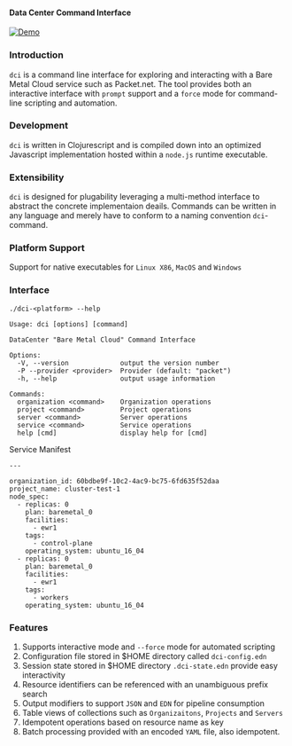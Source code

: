 #### Data Center Command Interface


[![Demo](https://img.youtube.com/vi/fw8XVNx_ZAg/0.jpg)](https://www.youtube.com/watch?v=fw8XVNx_ZAg)



### Introduction

`dci` is a command line interface for exploring and interacting with a Bare Metal Cloud service such as Packet.net. The tool provides both an interactive interface with `prompt` support and a `force` mode for command-line scripting and automation.


### Development

`dci` is written in Clojurescript and is compiled down into an optimized Javascript implementation hosted within a `node.js` runtime executable.


### Extensibility

`dci` is designed for plugability leveraging a multi-method interface to abstract the concrete implementaion deails. Commands can be written in any language and merely have to conform to a naming convention `dci`-command.


### Platform Support

Support for native executables for `Linux X86`, `MacOS` and `Windows`

### Interface

`./dci-<platform> --help`

```
Usage: dci [options] [command]

DataCenter "Bare Metal Cloud" Command Interface

Options:
  -V, --version             output the version number
  -P --provider <provider>  Provider (default: "packet")
  -h, --help                output usage information

Commands:
  organization <command>    Organization operations
  project <command>         Project operations
  server <command>          Server operations
  service <command>         Service operations
  help [cmd]                display help for [cmd]
  ```

Service Manifest
```
---

organization_id: 60bdbe9f-10c2-4ac9-bc75-6fd635f52daa
project_name: cluster-test-1
node_spec:
  - replicas: 0
    plan: baremetal_0
    facilities:
      - ewr1
    tags:
      - control-plane
    operating_system: ubuntu_16_04
  - replicas: 0
    plan: baremetal_0
    facilities:
      - ewr1
    tags:
      - workers
    operating_system: ubuntu_16_04
 ```   

### Features

1. Supports interactive mode and `--force` mode for automated scripting
2. Configuration file stored in $HOME directory called `dci-config.edn`
3. Session state stored in $HOME directory `.dci-state.edn` provide easy interactivity
4. Resource identifiers can be referenced with an unambiguous prefix search
5. Output modifiers to support `JSON` and `EDN` for pipeline consumption
6. Table views of collections such as `Organizaitons`, `Projects` and `Servers`
7. Idempotent operations based on resource name as key
8. Batch processing provided with an encoded `YAML` file, also idempotent.
